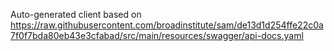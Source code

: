 Auto-generated client based on https://raw.githubusercontent.com/broadinstitute/sam/de13d1d254ffe22c0a7f0f7bda80eb43e3cfabad/src/main/resources/swagger/api-docs.yaml

